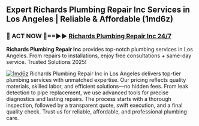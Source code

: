## Expert Richards Plumbing Repair Inc Services in Los Angeles | Reliable & Affordable (1md6z)  

<h3>🚿 ACT NOW 🌟==►► <a href="https://tinyurl.com/2ne6vx2x" rel="nofollow">Richards Plumbing Repair Inc 24/7</a></h3>

**Richards Plumbing Repair Inc** provides top-notch plumbing services in Los Angeles. From repairs to installations, enjoy free consultations + same-day service. Trusted Solutions 2025!

[![1md6z](https://i.imgur.com/4PFF4AK.jpeg)](https://tinyurl.com/2ne6vx2x)
Richards Plumbing Repair Inc in Los Angeles delivers top-tier plumbing services with unmatched expertise. Our pricing reflects quality materials, skilled labor, and efficient solutions—no hidden fees. From leak detection to pipe replacement, we use advanced tools for precise diagnostics and lasting repairs. The process starts with a thorough inspection, followed by a transparent quote, swift execution, and a final quality check. Trust us for reliable, affordable, and professional plumbing care.